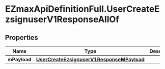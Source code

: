 # EZmaxApiDefinitionFull.UserCreateEzsignuserV1ResponseAllOf

## Properties

Name | Type | Description | Notes
------------ | ------------- | ------------- | -------------
**mPayload** | [**UserCreateEzsignuserV1ResponseMPayload**](UserCreateEzsignuserV1ResponseMPayload.md) |  | 


